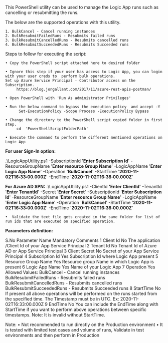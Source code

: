 This PowerShell utility can be used to manage the Logic App runs such as cancelling or resubmitting the runs.

The below are the supported operations with this utility.

	1. BulkCancel - Cancel running instances
	2. BulkResubmitFailedRuns - Resubmits failed runs
	3. BulkResubmitCancelledRuns - Resubmits cancelled runs
	4. BulkResubmitSucceededRuns - Resubmits Succeeded runs

Steps to follow for executing the script:

	• Copy the PowerShell script attached here to desired folder
 
	• Ignore this step if your user has access to Logic App, you can login with your user creds to  perform bulk operations. 
	Set up Azure Service Principal - Contributor access on the Subscription. 
		 https://blog.jongallant.com/2017/11/azure-rest-apis-postman/
   
	• Open PowerShell with 'Run As administrator Privileges'
 
	• Run the below command to bypass the execution policy  and accept -Y
	      Set-ExecutionPolicy -Scope Process -ExecutionPolicy Bypass
       
	• Change the directory to the PowerShell script copied folder in first step.
	     cd  'PowerShellScriptFolderPath'
      
	• Execute the command to perform the different mentioned operations on Logic App
 
**For user Sign-In option:**

.\LogicAppUtility.ps1  -SubscriptionId '**Enter Subscription Id**' -ResourceGroupName '**Enter resource Group Name**' -LogicAppName '**Enter Logic App Name**' -Operation '**BulkCancel**' -StartTime '**2020-11-02T16:33:00.000Z**' -EndTime '**2020-11-02T16:38:00.000Z**’

**For Azure AD SPN:**
		.\LogicAppUtility.ps1 -ClientId **'Enter ClientId'** -TenantId '**Enter TenantId**' -Secret '**Enter Secret**' -SubscriptionId '**Enter Subscription Id**' -ResourceGroupName '**Enter resource Group Name**' -LogicAppName '**Enter Logic App Name**' -Operation '**BulkCancel**' -StartTime '**2020-11-02T16:33:00.000Z**' -EndTime '**2020-11-02T16:38:00.000Z**’
		
	•  Validate the text file gets created in the same folder for list of run ids that are executed on specified operation.
	

**Parameters definition:** 

S.No	Parameter Name	Mandatory	Comments
1	Client Id	No	The application /Client Id of your App Service Principal
2	Tenant Id	No	Tenant Id of Azure AD or App Service Principal 
3	Client Secret	No	Secret of your App Service Principal
4	Subscription Id	Yes	Subscription Id where Logic App present
5	Resource Group Name	Yes	Resource group Name in which Logic App is present
6	Logic App Name	Yes	Name of your Logic App
7	Operation	Yes	Allowed Values:
BulkCancel - Cancel running instances
BulkResubmitFailedRuns - Resubmits failed runs
BulkResubmitCancelledRuns - Resubmits cancelled runs
BulkResubmitSucceededRuns - Resubmits Succeeded runs
8	StartTime	No	If present all above operations will be performed on the runs started from the specified time.
The Timestamp must be in UTC. 
Ex: 2020-11-02T16:33:00.000Z
9	EndTime	No	You can include the EndTime along with StartTime if you want to perform above operations between specific timestamps.
Note:
It is invalid without StartTime. 

			

Note:
	• Not recommended to run directly on the Production environment
	• It is tested with limited test cases and volume of runs, Validate in test environments and then perform in Production

